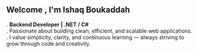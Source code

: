 ## Welcome , I'm Ishaq Boukaddah 

. **Backend Developer | .NET / C#**  
. Passionate about building clean, efficient, and scalable web applications.  
. I value simplicity, clarity, and continuous learning — always striving to grow through code and creativity.  

